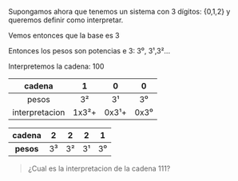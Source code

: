 Supongamos ahora que tenemos un sistema con 3 dígitos: {0,1,2} y queremos definir como interpretar. 

Vemos entonces que la base es 3 

Entonces los pesos son potencias e 3: 3⁰, 3¹,3²...

Interpretemos la cadena: 100

 |cadena| 1   |  0  |  0  |
 |:----:|:---:|:---:|:---:|
 |pesos | 3²  |  3¹ |  3⁰ |
 |interpretacion| 1x3²+ | 0x3¹+ | 0x3⁰ |
 
 
|cadena|2 | 2 |2 |1 |
|:---:|:---:|:---:|:----:|:--:|
|**pesos**|3³|3²|3¹|3⁰|
 
 >¿Cual es la interpretacion de la cadena 111?
 